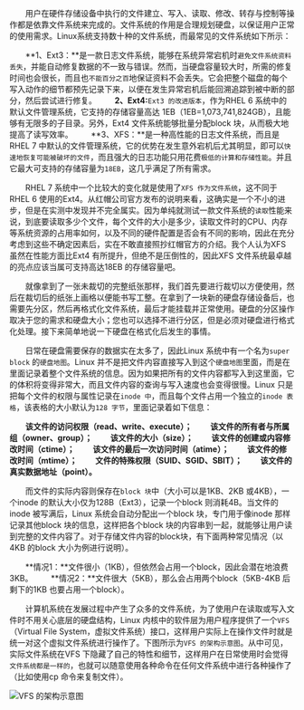 　　用户在硬件存储设备中执行的文件建立、写入、读取、修改、转存与控制等操作都是依靠文件系统来完成的。文件系统的作用是合理规划硬盘，以保证用户正常的使用需求。Linux系统支持数十种的文件系统，而最常见的文件系统如下所示：

　　**1、Ext3：**是一款日志文件系统，能够在系统异常宕机时`避免文件系统资料丢失`，并能自动修复数据的不一致与错误。然而，当硬盘容量较大时，所需的修复时间也会很长，而且也`不能百分之百`地保证资料不会丢失。它会把整个磁盘的每个写入动作的细节都预先记录下来，以便在发生异常宕机后能回溯追踪到被中断的部分，然后尝试进行修复。
　　**2、Ext4:**`Ext3 的改进版本`，作为RHEL 6 系统中的默认文件管理系统，它支持的存储容量高达
1EB（1EB=1,073,741,824GB），且能够有无限多的子目录。另外，Ext4 文件系统能够批量分配block 块，从而极大地提高了读写效率。
　　**3、XFS：**是一种高性能的日志文件系统，而且是RHEL 7 中默认的文件管理系统，它的优势在发生意外宕机后尤其明显，即可以`快速地恢复可能被破坏的文件`，而且强大的日志功能只用花费`极低的计算和存储性能`。并且它最大可支持的存储容量为`18EB`，这几乎满足了所有需求。

　　RHEL 7 系统中一个比较大的变化就是使用了`XFS 作为文件系统`，这不同于RHEL 6 使用的Ext4。从红帽公司官方发布的说明来看，这确实是一个不小的进步，但是在实测中发现并不完全属实。因为单纯就测试一款文件系统的`读取`性能来说，到底要读取多少个文件，每个文件的大小是多少，读取文件时的CPU、内存等系统资源的占用率如何，以及不同的硬件配置是否会有不同的影响，因此在充分考虑到这些不确定因素后，实在不敢直接照抄红帽官方的介绍。我个人认为XFS 虽然在性能方面比Ext4 有所提升，但绝不是压倒性的，因此XFS 文件系统最卓越的亮点应该当属可支持高达18EB 的存储容量吧。

　　就像拿到了一张未裁切的完整纸张那样，我们首先要进行裁切以方便使用，然后在裁切后的纸张上画格以便能书写工整。在拿到了一块新的硬盘存储设备后，也需要先分区，然后再格式化文件系统，最后才能挂载并正常使用。硬盘的分区操作取决于您的需求和硬盘大小；您也可以选择不进行分区，但是必须对硬盘进行格式化处理。接下来简单地说一下硬盘在格式化后发生的事情。

　　日常在硬盘需要保存的数据实在太多了，因此Linux 系统中有一个名为`super block` 的`硬盘地图`。Linux 并不是把文件内容直接写入到这个`硬盘地图`里面，而是在里面记录着整个文件系统的信息。因为如果把所有的文件内容都写入到这里面，它的体积将变得非常大，而且文件内容的查询与写入速度也会变得很慢。Linux 只是把每个文件的权限与属性记录在`inode 中`，而且每个文件占用一个独立的`inode 表格`，该表格的大小默认为`128 字节`，里面记录着如下信息：

　　**该文件的访问权限（read、write、execute）；**
　　**该文件的所有者与所属组（owner、group）；**
　　**该文件的大小（size）；**
　　**该文件的创建或内容修改时间（ctime）；**
　　**该文件的最后一次访问时间（atime）；**
　　**该文件的修改时间（mtime）；**
　　**文件的特殊权限（SUID、SGID、SBIT）；**
　　**该文件的真实数据地址（point）。**

　　而文件的实际内容则保存在`block 块`中（大小可以是1KB、2KB 或4KB），一个inode 的默认大小仅为128B（Ext3），记录一个block 则消耗4B。当文件的inode 被写满后，Linux 系统会自动分配出一个block 块，专门用于像inode 那样记录其他block 块的信息，这样把各个block 块的内容串到一起，就能够让用户读到完整的文件内容了。对于存储文件内容的block块，有下面两种常见情况（以4KB 的block 大小为例进行说明）。

　　**情况1：**文件很小（1KB），但依然会占用一个block，因此会潜在地浪费3KB。
　　**情况2：**文件很大（5KB），那么会占用两个block（5KB-4KB 后剩下的1KB 也要占用一个block）。

　　计算机系统在发展过程中产生了众多的文件系统，为了使用户在读取或写入文件时不用关心底层的硬盘结构，Linux 内核中的软件层为用户程序提供了一个`VFS`（Virtual File System，虚拟文件系统）接口，这样用户实际上在操作文件时就是统一对这个虚拟文件系统进行操作了。下图所示为`VFS 的架构示意图`。从中可见，实际文件系统在VFS 下隐藏了自己的特性和细节，这样用户在日常使用时会觉得`文件系统都是一样的`，也就可以随意使用各种命令在任何文件系统中进行各种操作了（比如使用cp 命令来复制文件）。

![VFS 的架构示意图](http://img.lynchj.com/29966148ac004f128d5a9ab61f0ca5cf.png)


